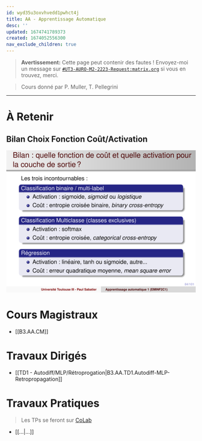 ```yaml
---
id: wyd35u3oxvhvedd1pwhct4j
title: AA - Apprentissage Automatique
desc: ''
updated: 1674741789373
created: 1674052556300
nav_exclude_children: true
---
```


> **Avertissement:**
Cette page peut contenir des fautes ! Envoyez-moi un message sur [`#UT3-AURO-M2-2223-Request:matrix.org`](https://matrix.to/#/#UT3-AURO-M2-2223-Request:matrix.org) si vous en trouvez, merci.

> Cours donné par P. Muller, T. Pellegrini

---

# À Retenir

## Bilan Choix Fonction Coût/Activation

![](/assets/images/B3.AA.CM.Slide1-103.png)

# Cours Magistraux

- [[B3.AA.CM]]


# Travaux Dirigés

- [[TD1 - Autodiff/MLP/Rétroprogation|B3.AA.TD1.Autodiff-MLP-Retropropagation]]

# Travaux Pratiques

> Les TPs se feront sur [CoLab](https://colab.research.google.com/)

- [[...|...]]

<!-- # Support de Cours

## Fichiers Moodles

### CM

- [filetitle](https://raw.githubusercontent.com/TunnARK/UT3-AURO-2223-S10-Dendron/main/vault/assets/filetitle)


### TD

- [filetitle](https://raw.githubusercontent.com/TunnARK/UT3-AURO-2223-S10-Dendron/main/vault/assets/filetitle)


### TP

- [filetitle](https://raw.githubusercontent.com/TunnARK/UT3-AURO-2223-S10-Dendron/main/vault/assets/filetitle)


## Scans

### Blackbard

- [filetitle](https://raw.githubusercontent.com/TunnARK/UT3-AURO-2223-S10-Dendron/main/vault/assets/filetitle)

### GEA

- [filetitle](https://raw.githubusercontent.com/TunnARK/UT3-AURO-2223-S10-Dendron/main/vault/assets/filetitle)


### RKA

- [filetitle](https://raw.githubusercontent.com/TunnARK/UT3-AURO-2223-S10-Dendron/main/vault/assets/filetitle)

 -->
